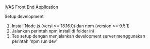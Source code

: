 
IVAS Front End Application

Setup development
1. Install Node.js (versi >= 18.16.0) dan npm (version >= 9.5.1)
2. Jalankan perintah npm install di folder ini
3. Tes setup dengan menjalankan development server menggunakan perintah 'npm run dev'
